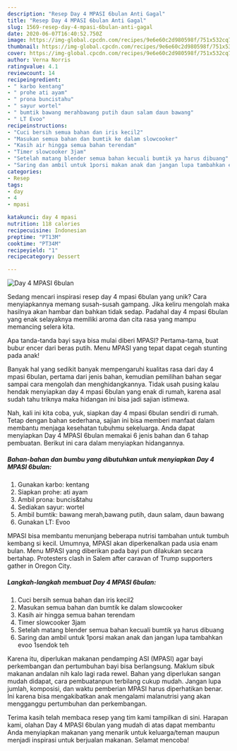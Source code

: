 ```yaml
---
description: "Resep Day 4 MPASI 6bulan Anti Gagal"
title: "Resep Day 4 MPASI 6bulan Anti Gagal"
slug: 1569-resep-day-4-mpasi-6bulan-anti-gagal
date: 2020-06-07T16:40:52.750Z
image: https://img-global.cpcdn.com/recipes/9e6e60c2d980598f/751x532cq70/day-4-mpasi-6bulan-foto-resep-utama.jpg
thumbnail: https://img-global.cpcdn.com/recipes/9e6e60c2d980598f/751x532cq70/day-4-mpasi-6bulan-foto-resep-utama.jpg
cover: https://img-global.cpcdn.com/recipes/9e6e60c2d980598f/751x532cq70/day-4-mpasi-6bulan-foto-resep-utama.jpg
author: Verna Norris
ratingvalue: 4.1
reviewcount: 14
recipeingredient:
- " karbo kentang"
- " prohe ati ayam"
- " prona buncistahu"
- " sayur wortel"
- " bumtik bawang merahbawang putih daun salam daun bawang"
- " LT Evoo"
recipeinstructions:
- "Cuci bersih semua bahan dan iris kecil2"
- "Masukan semua bahan dan bumtik ke dalam slowcooker"
- "Kasih air hingga semua bahan terendam"
- "Timer slowcooker 3jam"
- "Setelah matang blender semua bahan kecuali bumtik ya harus dibuang"
- "Saring dan ambil untuk 1porsi makan anak dan jangan lupa tambahkan evoo 1sendok teh"
categories:
- Resep
tags:
- day
- 4
- mpasi

katakunci: day 4 mpasi 
nutrition: 118 calories
recipecuisine: Indonesian
preptime: "PT13M"
cooktime: "PT34M"
recipeyield: "1"
recipecategory: Dessert

---
```



![Day 4 MPASI 6bulan](https://img-global.cpcdn.com/recipes/9e6e60c2d980598f/751x532cq70/day-4-mpasi-6bulan-foto-resep-utama.jpg)

Sedang mencari inspirasi resep day 4 mpasi 6bulan yang unik? Cara menyiapkannya memang susah-susah gampang. Jika keliru mengolah maka hasilnya akan hambar dan bahkan tidak sedap. Padahal day 4 mpasi 6bulan yang enak selayaknya memiliki aroma dan cita rasa yang mampu memancing selera kita.

Apa tanda-tanda bayi saya bisa mulai diberi MPASI? Pertama-tama, buat bubur encer dari beras putih. Menu MPASI yang tepat dapat cegah stunting pada anak!

Banyak hal yang sedikit banyak mempengaruhi kualitas rasa dari day 4 mpasi 6bulan, pertama dari jenis bahan, kemudian pemilihan bahan segar sampai cara mengolah dan menghidangkannya. Tidak usah pusing kalau hendak menyiapkan day 4 mpasi 6bulan yang enak di rumah, karena asal sudah tahu triknya maka hidangan ini bisa jadi sajian istimewa.


Nah, kali ini kita coba, yuk, siapkan day 4 mpasi 6bulan sendiri di rumah. Tetap dengan bahan sederhana, sajian ini bisa memberi manfaat dalam membantu menjaga kesehatan tubuhmu sekeluarga. Anda dapat menyiapkan Day 4 MPASI 6bulan memakai 6 jenis bahan dan 6 tahap pembuatan. Berikut ini cara dalam menyiapkan hidangannya.

<!--inarticleads1-->

##### Bahan-bahan dan bumbu yang dibutuhkan untuk menyiapkan Day 4 MPASI 6bulan:

1. Gunakan  karbo: kentang
1. Siapkan  prohe: ati ayam
1. Ambil  prona: buncis&amp;tahu
1. Sediakan  sayur: wortel
1. Ambil  bumtik: bawang merah,bawang putih, daun salam, daun bawang
1. Gunakan  LT: Evoo


MPASI bisa membantu menunjang beberapa nutrisi tambahan untuk tumbuh kembang si kecil. Umumnya, MPASI akan diperkenalkan pada usia enam bulan. Menu MPASI yang diberikan pada bayi pun dilakukan secara bertahap. Protesters clash in Salem after caravan of Trump supporters gather in Oregon City. 

<!--inarticleads2-->

##### Langkah-langkah membuat Day 4 MPASI 6bulan:

1. Cuci bersih semua bahan dan iris kecil2
1. Masukan semua bahan dan bumtik ke dalam slowcooker
1. Kasih air hingga semua bahan terendam
1. Timer slowcooker 3jam
1. Setelah matang blender semua bahan kecuali bumtik ya harus dibuang
1. Saring dan ambil untuk 1porsi makan anak dan jangan lupa tambahkan evoo 1sendok teh


Karena itu, diperlukan makanan pendamping ASI (MPASI) agar bayi perkembangan dan pertumbuhan bayi bisa berlangsung. Maklum sibuk makanan andalan nih kalo lagi rada rewel. Bahan yang diperlukan sangan mudah didapat, cara pembuatanpun terbilang cukup mudah. Jangan lupa jumlah, komposisi, dan waktu pemberian MPASI harus diperhatikan benar. Ini karena bisa mengakibatkan anak mengalami malanutrisi yang akan mengganggu pertumbuhan dan perkembangan. 

Terima kasih telah membaca resep yang tim kami tampilkan di sini. Harapan kami, olahan Day 4 MPASI 6bulan yang mudah di atas dapat membantu Anda menyiapkan makanan yang menarik untuk keluarga/teman maupun menjadi inspirasi untuk berjualan makanan. Selamat mencoba!
